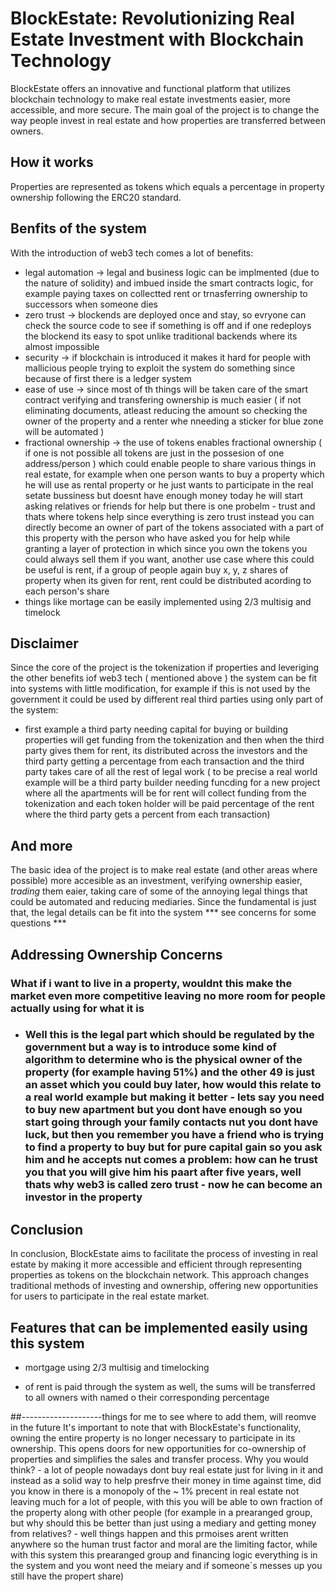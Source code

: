 # BlockEstate: Revolutionizing Real Estate Investment with Blockchain Technology

BlockEstate offers an innovative and functional platform that utilizes blockchain technology to make real estate investments easier, more accessible, and more secure. The main goal of the project is to change the way people invest in real estate and how properties are transferred between owners.

## How it works 

Properties are represented as tokens which equals a percentage in property ownership following the ERC20 standard.

## Benfits of the system

With the introduction of web3 tech comes a lot of benefits:
 - legal automation -> legal and business logic can be implmented (due to the nature of solidity) and imbued inside the smart contracts logic, for example paying taxes on collectted rent or trnasferring ownership to successors when someone dies  
 - zero trust -> blockends are deployed once and stay, so evryone can check the source code to see if something is off and if one redeploys the blockend its easy to spot unlike traditional backends where its almost impossible
 - security -> if blockchain is introduced it makes it hard for people with mallicious people trying to exploit the system do something since because of first there is a ledger system
 - ease of use -> since most of th things will be taken care of the smart contract verifying and transfering ownership is much easier ( if not eliminating documents, atleast reducing the amount so checking the owner of the property and a renter whe nneeding a sticker for blue zone will be automated )
 - fractional ownership -> the use of tokens enables fractional ownership ( if one is not possible all tokens are just in the possesion of one address/person ) which could enable people to share various things in real estate, for example when one person wants to buy a property which he will use as rental property or he just wants to participate in the real setate bussiness but doesnt have enough money today he will start asking relatives or friends for help but there is one probelm - trust and thats where tokens help since everything is zero trust instead you can directly become an owner of part of the tokens associated with a part of this property with the person who have asked you for help while granting a layer of protection in which since you own the tokens you could always sell them if you want, another use case where this could be useful is rent, if a group of people again buy x, y, z shares of property when its given for rent, rent could be distributed acording to each person's share
 - things like mortage can be easily implemented using 2/3 multisig and timelock

## Disclaimer

Since the core of the project is the tokenization if properties and leveriging the other benefits iof web3 tech ( mentioned above ) the system can be fit into systems with little modification, for example if this is not used by the government it could be used by different real third parties using only part of the system: 
 - first example a third party needing capital for buying or building properties will get funding from the tokenization and then when the third party gives them for rent, its distributed across the investors and the third party getting a percentage from each transaction and the third party takes care of all the rest of legal work ( to be precise a real world example will be a third party builder needing funcding for a new project where all the apartments will be for rent will collect funding from the tokenization and each token holder will be paid percentage of the rent where the third party gets a percent from each transaction)

## And more
The basic idea of the project is to make real estate (and other areas where possible) more accesible as an investment, verifying ownership easier, *trading* them eaier, taking care of some of the annoying legal things that could be automated and reducing mediaries. Since the fundamental is just that,  the legal details can be fit into the system *** see concerns for some questions *** 

## Addressing Ownership Concerns

 

### What if i want to live in a property, wouldnt this make the market even more competitive leaving no more room for people actually using for what it is
 - ### Well this is the legal part which should be regulated by the government but a way is to introduce some kind of algorithm to determine who is the physical owner of the property (for example having 51%) and the other 49 is just an asset which you could buy later, how would this relate to a real world example but making it better - lets say you need to buy new apartment but you dont have enough so you start going through your family contacts nut you dont have luck, but then you remember you have a friend who is trying to find a property to buy but for pure capital gain so you ask him and he accepts nut comes a problem: how can he trust you that you will give him his paart after five years, well thats why web3 is called zero trust - now he can become an investor in the property  




## Conclusion
In conclusion, BlockEstate aims to facilitate the process of investing in real estate by making it more accessible and efficient through representing properties as tokens on the blockchain network. This approach changes traditional methods of investing and ownership, offering new opportunities for users to participate in the real estate market.

## Features that can be implemented easily using this system 

 - mortgage using 2/3 multisig and timelocking 

 - of rent is paid through the system as well, the sums will be transferred to all owners with named o their corresponding percentage 



##--------------------things for me to see where to add them, will reomve in the future
It's important to note that with BlockEstate's functionality, owning the entire property is no longer necessary to participate in its ownership. This opens doors for new opportunities for co-ownership of properties and simplifies the sales and transfer process. Why you would think? - a lot of people nowadays dont buy real estate just for living in it and instead as a solid way to help presfrve their money in time against time, did you know in there is a monopoly of the ~ 1% precent in real estate not leaving much for a lot of people, with this you will be able to own fraction of the property along with other people (for example in a prearanged group, but why should this be better than just using a mediary and getting money from relatives? - well things happen and this prmoises arent written anywhere so the human trust factor and moral are the limiting factor, while with this system this prearanged group and financing logic everything is in the system and you wont need the meiary and if someone`s messes up you still have the propert share) 
